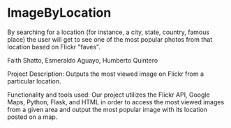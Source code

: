 # ImageByLocation
By searching for a location (for instance, a city, state, country, famous place) the user will get to see one of the most popular photos from that location based on Flickr "faves".

Faith Shatto, Esmeraldo Aguayo, Humberto Quintero

Project Description:
Outputs the most viewed image on Flickr from a particular location.

Functionality and tools used:
Our project utilizes the Flickr API, Google Maps, Python, Flask, and HTML in order to access the most viewed images from a given area 
and output the most popular image with its location posted on a map.
